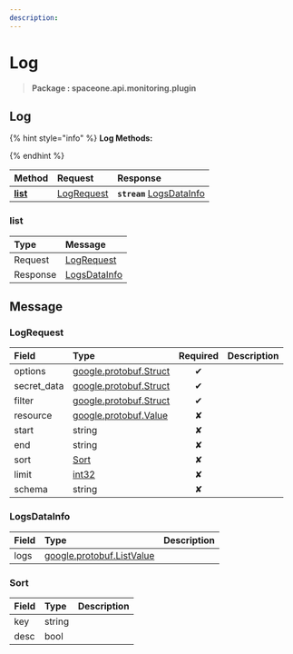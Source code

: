 ```yaml
---
description:  
---
```

# Log

>  **Package : spaceone.api.monitoring.plugin**

## Log

{% hint style="info" %}
**Log Methods:**

{%  endhint %}


| Method | Request | Response |
| :----- | :-------- | :-------- |
| [**list**](log.md#list)|   [LogRequest](log.md#logrequest) | **`stream`**   [LogsDataInfo](log.md#logsdatainfo) | 
 

 
### list


| Type | Message |
| :--- | :--- |
| Request | [LogRequest](log.md#logrequest) |
| Response |  [LogsDataInfo](log.md#logsdatainfo)  |


## 

## Message

### LogRequest
| Field | Type | Required | Description |
| :--- | :--- | :---: | :--- |
| options |[google.protobuf.Struct](https://github.com/protocolbuffers/protobuf/blob/master/src/google/protobuf/struct.proto)|✔| |
| secret_data |[google.protobuf.Struct](https://github.com/protocolbuffers/protobuf/blob/master/src/google/protobuf/struct.proto)|✔| |
| filter |[google.protobuf.Struct](https://github.com/protocolbuffers/protobuf/blob/master/src/google/protobuf/struct.proto)|✔| |
| resource |[google.protobuf.Value](https://developers.google.com/protocol-buffers/docs/reference/overview)|✘| |
| start |string|✘| |
| end |string|✘| |
| sort |[Sort](log.md#sort)|✘| |
| limit |[int32](https://github.com/protocolbuffers/protobuf/blob/master/src/google/protobuf/type.proto)|✘| |
| schema |string|✘| |

### LogsDataInfo
| Field | Type |  Description |
| :--- | :--- | :--- |
| logs |[google.protobuf.ListValue](https://developers.google.com/protocol-buffers/docs/reference/overview) | |

### Sort
| Field | Type |  Description |
| :--- | :--- | :--- |
| key |string | |
| desc |bool | |
